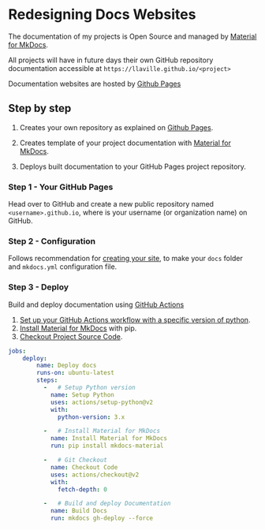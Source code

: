 # Redesigning Docs Websites

The documentation of my projects is Open Source and managed by [Material for MkDocs](https://squidfunk.github.io/mkdocs-material/).

All projects will have in future days their own GitHub repository documentation accessible at `https://llaville.github.io/<project>`

Documentation websites are hosted by [Github Pages](https://pages.github.com/)

## Step by step

1. Creates your own repository as explained on [Github Pages](https://pages.github.com/).

2. Creates template of your project documentation with [Material for MkDocs](https://squidfunk.github.io/mkdocs-material/).

3. Deploys built documentation to your GitHub Pages project repository.

### Step 1 - Your GitHub Pages

Head over to GitHub and create a new public repository named `<username>.github.io`,
where <username> is your username (or organization name) on GitHub.

### Step 2 - Configuration

Follows recommendation for [creating your site](https://squidfunk.github.io/mkdocs-material/creating-your-site/),
to make your `docs` folder and `mkdocs.yml` configuration file.

### Step 3 - Deploy

Build and deploy documentation using [GitHub Actions](https://squidfunk.github.io/mkdocs-material/publishing-your-site/#with-github-actions)

1. [Set up your GitHub Actions workflow with a specific version of python](https://github.com/actions/setup-python).
2. [Install Material for MkDocs](https://squidfunk.github.io/mkdocs-material/getting-started/#with-pip) with pip.
3. [Checkout Project Source Code](https://github.com/actions/checkout).

```yaml
jobs:
    deploy:
        name: Deploy docs
        runs-on: ubuntu-latest
        steps:
          -   # Setup Python version
            name: Setup Python
            uses: actions/setup-python@v2
            with:
              python-version: 3.x

          -   # Install Material for MkDocs
            name: Install Material for MkDocs
            run: pip install mkdocs-material

          -   # Git Checkout
            name: Checkout Code
            uses: actions/checkout@v2
            with:
              fetch-depth: 0

          -   # Build and deploy Documentation
            name: Build Docs
            run: mkdocs gh-deploy --force
```
